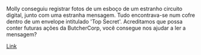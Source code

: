 Molly conseguiu registrar fotos de um esboço de um estranho circuito digital, junto com uma estranha mensagem. 
Tudo encontrava-se num cofre dentro de um envelope intitulado 'Top Secret'.
Acreditamos que possa conter futuras ações da ButcherCorp, você consegue nos ajudar a ler a mensagem?

[Link](https://cloud.ufscar.br:8080/v1/AUTH_c93b694078064b4f81afd2266a502511/static.pwn2win.party/topsecret_14979f14372b0623020a100df9a80912c62d2346763427fb314d20fc93cb76fb.tar.gz)


